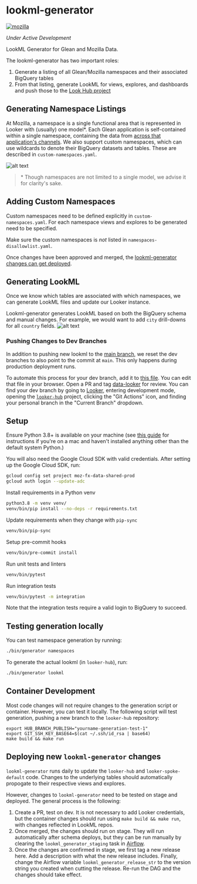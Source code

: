 # lookml-generator
[![mozilla](https://circleci.com/gh/mozilla/lookml-generator.svg?style=svg)](https://circleci.com/gh/mozilla/lookml-generator/?branch=main)

*Under Active Development*

LookML Generator for Glean and Mozilla Data.

The lookml-generator has two important roles:
1. Generate a listing of all Glean/Mozilla namespaces and their associated BigQuery tables
2. From that listing, generate LookML for views, explores, and dashboards and push those to the [Look Hub project](https://github.com/mozilla/looker-hub)

## Generating Namespace Listings

At Mozilla, a namespace is a single functional area that is represented in Looker with (usually) one model*.
Each Glean application is self-contained within a single namespace, containing the data from [across that application's channels](https://probeinfo.telemetry.mozilla.org/v2/glean/app-listings).
We also support custom namespaces, which can use wildcards to denote their BigQuery datasets and tables. These are described in `custom-namespaces.yaml`.

![alt text](https://github.com/mozilla/lookml-generator/blob/main/architecture/namespaces.jpg?raw=true)

> \*  Though namespaces are not limited to a single model, we advise it for clarity's sake.

## Adding Custom Namespaces
Custom namespaces need to be defined explicitly in `custom-namespaces.yaml`. For each namespace views and explores to be generated need to be specified.

Make sure the custom namespaces is _not_ listed in `namespaces-disallowlist.yaml`.

Once changes have been approved and merged, the [lookml-generator changes can get deployed](#deploying-new-lookml-generator-changes).

## Generating LookML
Once we know which tables are associated with which namespaces, we can generate LookML files and update our Looker instance.

Lookml-generator generates LookML based on both the BigQuery schema and manual changes. For example, we would want to add `city` drill-downs for all `country` fields.
![alt text](https://github.com/mozilla/lookml-generator/blob/main/architecture/lookml.jpg?raw=true)


### Pushing Changes to Dev Branches
In addition to pushing new lookml to the [main branch](https://github.com/mozilla/looker-hub), we reset the dev branches to also
point to the commit at `main`. This only happens during production deployment runs.

To automate this process for your dev branch, add it to [this file](https://github.com/mozilla/lookml-generator/tree/main/bin/dev_branches).
You can edit that file in your browser. Open a PR and tag [data-looker](https://github.com/orgs/mozilla/teams/data-looker) for review.
You can find your dev branch by going to [Looker](https://mozilla.cloud.looker.com), entering development mode, opening the [`looker-hub`](https://mozilla.cloud.looker.com/projects/looker-hub)
project, clicking the "Git Actions" icon, and finding your personal branch in the "Current Branch" dropdown.

## Setup

Ensure Python 3.8+ is available on your machine (see [this guide](https://docs.python-guide.org/starting/install3/osx/) for instructions if you're on a mac and haven't installed anything other than the default system Python.)

You will also need the Google Cloud SDK with valid credentials.
After setting up the Google Cloud SDK, run:

```bash
gcloud config set project moz-fx-data-shared-prod
gcloud auth login --update-adc
```

Install requirements in a Python venv
```bash
python3.8 -m venv venv/
venv/bin/pip install --no-deps -r requirements.txt
```

Update requirements when they change with `pip-sync`
```bash
venv/bin/pip-sync
```

Setup pre-commit hooks
```bash
venv/bin/pre-commit install
```

Run unit tests and linters
```bash
venv/bin/pytest
```

Run integration tests
```bash
venv/bin/pytest -m integration
```

Note that the integration tests require a valid login to BigQuery to succeed.

## Testing generation locally

You can test namespace generation by running:

```bash
./bin/generator namespaces
```

To generate the actual lookml (in `looker-hub`), run:

```bash
./bin/generator lookml
```

## Container Development

Most code changes will not require changes to the generation script or container.
However, you can test it locally. The following script will test generation, pushing
a new branch to the `looker-hub` repository:

```
export HUB_BRANCH_PUBLISH="yourname-generation-test-1"
export GIT_SSH_KEY_BASE64=$(cat ~/.ssh/id_rsa | base64)
make build && make run
```

## Deploying new `lookml-generator` changes

`lookml-generator` runs daily to update the `looker-hub` and `looker-spoke-default` code. Changes
to the underlying tables should automatically propogate to their respective views and explores.

However, changes to `lookml-generator` need to be tested on stage and deployed. The general process
is the following:
1. Create a PR, test on dev. It is not necessary to add Looker credentials, but the container changes
   should run using `make build && make run`, with changes reflected in LookML repos.
2. Once merged, the changes should run on stage. They will run automatically after schema deploys,
   but they can be run manually by clearing the `lookml_generator_staging` task in [Airflow](https://workflow.telemetry.mozilla.org/tree?dag_id=probe_scraper).
3. Once the changes are confirmed in stage, we first tag a new release here. Add a description with
   what the new release includes. Finally, change the Airflow variable `lookml_generator_release_str`
   to the version string you created when cutting the release. Re-run the DAG and the changes
   should take effect.
